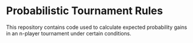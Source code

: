 # Probabilistic Tournament Rules

This repository contains code used to calculate expected probability gains in an n-player tournament under certain conditions.
